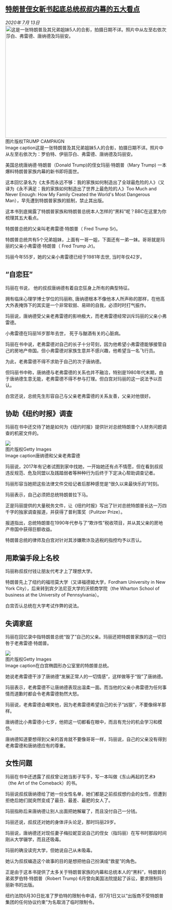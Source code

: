 <!--1594676798000-->
[特朗普侄女新书起底总统叔叔内幕的五大看点](http://www.bbc.com/zhongwen/simp/world-53394282)
------

<div><i>2020年 7月 13日</i></div><div><div class="story-body__inner" property="articleBody"><div class="media-landscape has-caption full-width lead"><span class="image-and-copyright-container"><img class="js-image-replace" alt="这是一张特朗普及其兄弟姐妹5人的合影，拍摄日期不详。照片中从左至右依次为：罗伯特、伊丽莎白、弗雷德、唐纳德及玛丽安。" src="https://images.weserv.nl/?url=ichef.bbci.co.uk/news/640/cpsprodpb/4501/production/_113356671_53394282.jpg" width="624" height="351"><span class="off-screen">图片版权</span><span class="story-image-copyright">TRUMP CAMPAIGN</span></span><figcaption class="media-caption"><span class="off-screen">Image caption</span><span class="media-caption__text">这是一张特朗普及其兄弟姐妹5人的合影，拍摄日期不详。照片中从左至右依次为：罗伯特、伊丽莎白、弗雷德、唐纳德及玛丽安。</span></figcaption></div><p class="story-body__introduction">美国总统唐纳德·特朗普（Donald Trump)的侄女玛丽·特朗普（Mary Trump) 一本爆料特朗普家族内幕的新书即将面世。</p><div id="bbccom_mpu_3" class="bbccom_slot mpu-ad" aria-hidden="true"><div class="bbccom_advert"></div></div><p>这本回忆录名为《太多而永远不够：我的家族如何制造出了全球最危险的人》（又译为《永不满足：我的家族如何制造出了世界上最危险的人》Too Much and Never Enough: How My Family Created the World's Most Dangerous Man），早先遭到特朗普家族的抵制，禁止其出版。</p><p>这本书到底揭露了特朗普家族和特朗普总统本人怎样的“黑料”呢？BBC在这里为你梳理其五大看点。</p><div id="bbccom_mpu_1_2" class="bbccom_slot mpu-ad" aria-hidden="true"><div class="bbccom_advert"></div></div><p>特朗普总统的父亲叫老弗雷德·特朗普（ Fred Trump Sr)。</p><p>特朗普总统共有5个兄弟姐妹，上面有一哥一姐，下面还有一弟一妹。哥哥就是玛丽的父亲小弗雷德·特朗普（ Fred Trump Jr)。</p><p>玛丽今年55岁，她的父亲小弗雷德已经于1981年去世, 当时年仅42岁。</p><h2 class="story-body__crosshead">“自恋狂”</h2><p>玛丽在书说， 他的叔叔唐纳德有着自恋狂身上所有的典型特征。</p><p>拥有临床心理学博士学位的玛丽称,  唐纳德根本不像他本人所声称的那样，在他高大外表掩饰下的其实是一个非常软弱、易碎的自我，必须时时打气振作。</p><p>玛丽说，唐纳德受父亲老弗雷德的影响极大，而老弗雷德经常训斥玛丽的父亲小弗雷德。</p><p>小弗雷德在玛丽16岁那年去世， 死于与酗酒有关的心脏病。</p><p>玛丽在书中说，老弗雷德对自己的长子十分苛刻，因为他希望小弗雷德能够接管自己的房地产帝国。但小弗雷德对家族生意并不感兴趣，他希望当一名飞行员。</p><p>为此，老弗雷德不得不求助于自己的次子唐纳德。</p><p>但玛丽书中称，唐纳德与老弗雷德的关系也并不融洽，特别是1980年代末期，由于唐纳德生意无能，老弗雷德不得不参与打理。但白宫对玛丽的这一说法予以否认。</p><p>白宫还说，总统先生形容自己与父亲老弗雷德的关系友善，父亲对他很好。</p><h2 class="story-body__crosshead">协助《纽约时报》调查</h2><p>玛丽在书中还交待了她是如何为《纽约时报》提供针对总统特朗普个人财务问题调查的机密文件的。</p><div class="media-landscape has-caption full-width"><span class="image-and-copyright-container"><img src="https://images.weserv.nl/?url=ichef.bbci.co.uk/news/640/cpsprodpb/C234/production/_113361794_whatsubject.jpg"><br><span class="off-screen">图片版权</span><span class="story-image-copyright">Getty Images</span></span><figcaption class="media-caption"><span class="off-screen">Image caption</span><span class="media-caption__text">唐纳德和父亲老弗雷德</span></figcaption></div><p>玛丽说，2017年有记者试图到家中找她，一开始她还有点不情愿，但在看到叔叔违反规范、危及同盟以及践踏弱者等种种行为后终于下定决心帮助调查记者。</p><p>玛丽形容当她把这些法律文件交给记者后那种感觉是“很久以来最快乐的”时刻。</p><p>玛丽表示，自己必须把总统特朗普拉下马。</p><p>正是玛丽提供的大量税务文件，让《纽约时报》写出了针对总统特朗普长达一万四千字的独家调查报道，并获得了普利策奖（Pulitzer Prize）。</p><p>报道指出，总统特朗普在1990年代参与了“欺诈性”税收项目，并从其父亲的房地产帝国中获得巨额收益。</p><p>特朗普总统的律师及白宫对针对其涉嫌欺诈及逃税的指控均予以否认。</p><h2 class="story-body__crosshead">用欺骗手段上名校</h2><p>玛丽称叔叔付钱让朋友代考才上了理想大学。</p><p>特朗普先上了纽约的福坦莫大学（又译福德姆大学，Fordham University in New York City），后来转到宾夕法尼亚大学的沃顿商学院（the Wharton School of business at the University of Pennsylvania）。</p><p>白宫否认总统在大学考试作弊的说法。</p><h2 class="story-body__crosshead">失调家庭</h2><p>玛丽在回忆录中指特朗普总统“毁了”自己的父亲。玛丽还把特朗普家族的这一切归咎于老弗雷德·特朗普。</p><div class="media-landscape has-caption full-width"><span class="image-and-copyright-container"><img src="https://images.weserv.nl/?url=ichef.bbci.co.uk/news/640/cpsprodpb/1576C/production/_113361978_whatsubject.jpg"><br><span class="off-screen">图片版权</span><span class="story-image-copyright">Getty Images</span></span><figcaption class="media-caption"><span class="off-screen">Image caption</span><span class="media-caption__text">在白宫椭圆形办公室里的特朗普总统。</span></figcaption></div><p>她说老弗雷德干涉了唐纳德“发展正常人的一切情感”，这样做等于“毁”了唐纳德。</p><p>玛丽表示，老弗雷德不让唐纳德表现出温柔一面。而当他的父亲小弗雷德为任何事情而道歉时都会令老弗雷德勃然大怒。</p><p>玛丽说，老弗雷德会嘲笑他，因为老弗雷德希望自己的长子“凶狠”，不要像绵羊那样。</p><p>唐纳德比小弗雷德小七岁，他把这一切都看在眼中，而且有充分的机会学习和模仿。</p><p>唐纳德知道要想得到父亲的首肯就不要像哥哥一样，玛丽说，自己的父亲没有得到老弗雷德和唐纳德应有的尊重。</p><h2 class="story-body__crosshead">女性问题</h2><p>玛丽在书中还透露了叔叔曾让她当影子写手，写一本叫做《东山再起的艺术》（the Art of the Comeback）的书。</p><p>玛丽说叔叔唐纳德给了她一份女性名单，她们都是之前叔叔想约会的女性，但遭到拒绝后她们就突然变成了最丑、最差、最肥的女人了。</p><p>玛丽指称后来唐纳德让别人出面把她解雇了，而且没付自己一分钱。</p><p>玛丽还说，叔叔还对她的身体评头论足，那时玛丽29岁。</p><p>玛丽说，唐纳德还对现任妻子梅拉妮亚说自己的侄女（指玛丽）在写书时那段时间刚从大学辍学，而且还吸毒。</p><p>玛丽的确没读完大学，但她说自己从未吸毒。</p><p>她认为叔叔编造这个故事的目的是想把他自己扮演成“救星”的角色。</p><p>正是由于这本书提供了太多关于特朗普家族的内幕和总统本人的“黑料”，特朗普的弟弟罗伯特·特朗普（Robert Trump) 6月曾向美国法院提起了诉讼，要求限制玛丽新书的出版。</p><p>纽约法院6月30日批准了罗伯特的限制令申请，但7月1日又以“出版商不受特朗普集团的任何协议约束”为名取消了临时限制令。</p></div></div>
